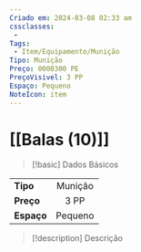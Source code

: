 ```yaml
---
Criado em: 2024-03-08 02:33 am
cssclasses:
 - 
Tags:
 - Item/Equipamento/Munição
Tipo: Munição
Preço: 0000300 PE
PreçoVisivel: 3 PP
Espaço: Pequeno
NoteIcon: item
---
```

# [[Balas (10)]]

> [!basic] Dados Básicos
> 
|            |     |
| ---------- |:---:|
| **Tipo**   |  Munição   |
| **Preço**  |   3 PP   |
| **Espaço** |   Pequeno   |
>
 
> [!description] Descrição
> 
>
